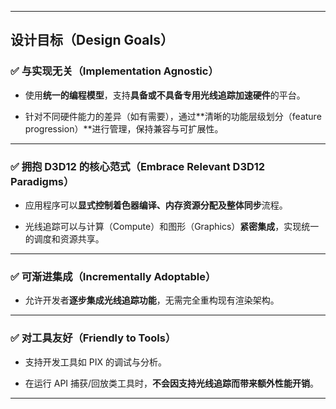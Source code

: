 
* * *

设计目标（Design Goals）
------------------

### ✅ 与实现无关（Implementation Agnostic）

* 使用**统一的编程模型**，支持**具备或不具备专用光线追踪加速硬件**的平台。
    
* 针对不同硬件能力的差异（如有需要），通过**清晰的功能层级划分（feature progression）**进行管理，保持兼容与可扩展性。
    

* * *

### ✅ 拥抱 D3D12 的核心范式（Embrace Relevant D3D12 Paradigms）

* 应用程序可以**显式控制着色器编译、内存资源分配及整体同步**流程。
    
* 光线追踪可以与计算（Compute）和图形（Graphics）**紧密集成**，实现统一的调度和资源共享。
    

* * *

### ✅ 可渐进集成（Incrementally Adoptable）

* 允许开发者**逐步集成光线追踪功能**，无需完全重构现有渲染架构。
    

* * *

### ✅ 对工具友好（Friendly to Tools）

* 支持开发工具如 PIX 的调试与分析。
    
* 在运行 API 捕获/回放类工具时，**不会因支持光线追踪而带来额外性能开销**。
    

* * *